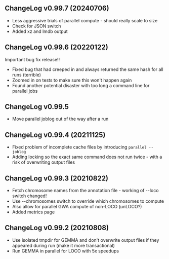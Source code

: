 ## ChangeLog v0.99.7 (20240706)

* Less aggressive trials of parallel compute - should really scale to size
* Check for JSON switch
* Added xz and lmdb output

## ChangeLog v0.99.6 (20220122)

Important bug fix release!!

* Fixed bug that had creeped in and always returned the same hash for all runs (terrible)
* Zoomed in on tests to make sure this won't happen again
* Found another potential disaster with too long a command line for parallel jobs

## ChangeLog v0.99.5

* Move parallel joblog out of the way after a run

## ChangeLog v0.99.4 (20211125)

* Fixed problem of incomplete cache files by introducing `parallel --joblog`
* Adding locking so the exact same command does not run twice - with a risk of overwriting output files

## ChangeLog v0.99.3 (20210822)

* Fetch chromosome names from the annotation file - working of --loco switch changed!
* Use --chromosomes switch to override which chromosomes to compute
* Also allow for parallel GWA compute of non-LOCO (unLOCO?)
* Added metrics page

## ChangeLog v0.99.2 (20210808)

* Use isolated tmpdir for GEMMA and don't overwrite output files if
  they appeared during run (make it more transactional)
* Run GEMMA in parallel for LOCO with 5x speedups
